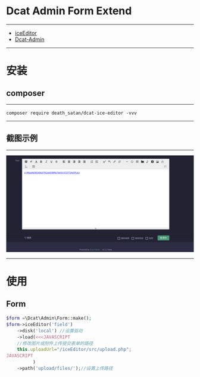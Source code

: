 # Dcat Admin Form Extend

---

* [iceEditor](https://www.iceui.cn/iceEditor/)
* [Dcat-Admin](https://github.com/jqhph/dcat-admin)

---

# 安装
## composer

---
```shell
composer require death_satan/dcat-ice-editor -vvv
```
---
## 截图示例

---

![img.png](./example/img.png)

---

# 使用
## Form

```php
$form =\Dcat\Admin\Form::make();
$form->iceEditor('field')
    ->disk('local') //设置驱动
    ->load(<<<JAVASCRIPT
    //修改图片或附件上传提交表单的路径
    this.uploadUrl="/iceEditor/src/upload.php";
JAVASCRIPT
          )
    ->path('upload/files/');//设置上传路径
```

